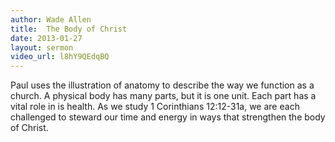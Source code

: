 ```yaml
--- 
author: Wade Allen 
title:  The Body of Christ
date: 2013-01-27 
layout: sermon
video_url: l8hY9QEdqBQ 
---
```


Paul uses the illustration of anatomy to describe the way we function as a church. A physical body has many parts, but it is one unit. Each part has a vital role in is health. As we study 1 Corinthians 12:12-31a, we are each challenged to steward our time and energy in ways that strengthen the body of Christ.
